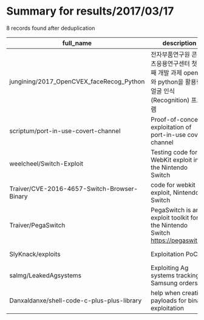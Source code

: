 
# Summary for results/2017/03/17
    
8 records found after deduplication

| full_name | description | html_url | matched_list | matched_count | pushed_at | size | stargazers_count | language | forks_count | vul_ids |
|---------------------------------------------|-------------------------------------------------------------------------------|----------------------------------------------------------------|----------------------|-----------------|---------------------------|--------|--------------------|------------|---------------|-------------------|
| jungining/2017_OpenCVEX_faceRecog_Python | 전자부품연구원 콘텐츠응용연구센터 첫번째 개발 과제 openCV와 python을 활용한 얼굴 인식(Recognition) 프로그램 | https://github.com/jungining/2017_OpenCVEX_faceRecog_Python | ['cve-2'] | 1 | 2017-03-17 01:59:14+00:00 | 5274 | 0 | Python | 0 | [] |
| scriptum/port-in-use-covert-channel | Proof-of-concept exploitation of port-in-use covert channel | https://github.com/scriptum/port-in-use-covert-channel | ['exploit'] | 1 | 2017-03-17 20:52:58+00:00 | 14 | 0 | C | 0 | [] |
| weelcheel/Switch-Exploit | Testing code for WebKit exploit in the Nintendo Switch | https://github.com/weelcheel/Switch-Exploit | ['exploit'] | 1 | 2017-03-17 00:43:53+00:00 | 89 | 7 | HTML | 4 | [] |
| Traiver/CVE-2016-4657-Switch-Browser-Binary | code for webkit exploit, Nintendo Switch | https://github.com/Traiver/CVE-2016-4657-Switch-Browser-Binary | ['cve-2', 'exploit'] | 2 | 2017-03-17 01:52:12+00:00 | 90 | 4 | HTML | 0 | ['CVE-2016-4657'] |
| Traiver/PegaSwitch | PegaSwitch is an exploit toolkit for the Nintendo Switch https://pegaswit.ch/ | https://github.com/Traiver/PegaSwitch | ['exploit'] | 1 | 2017-03-17 01:59:07+00:00 | 17 | 1 | JavaScript | 0 | [] |
| SlyKnack/exploits | Exploitation PoC | https://github.com/SlyKnack/exploits | ['exploit'] | 1 | 2017-03-17 11:37:49+00:00 | 1 | 2 | Python | 1 | [] |
| salmg/LeakedAgsystems | Exploiting Ag systems tracking Samsung orders | https://github.com/salmg/LeakedAgsystems | ['exploit'] | 1 | 2017-03-17 15:54:32+00:00 | 2 | 1 | Python | 1 | [] |
| Danxaldanxe/shell-code-c-plus-plus-library | help when creating payloads for binary exploitation | https://github.com/Danxaldanxe/shell-code-c-plus-plus-library | ['exploit'] | 1 | 2017-03-17 19:46:22+00:00 | 6 | 0 | C++ | 1 | [] |
